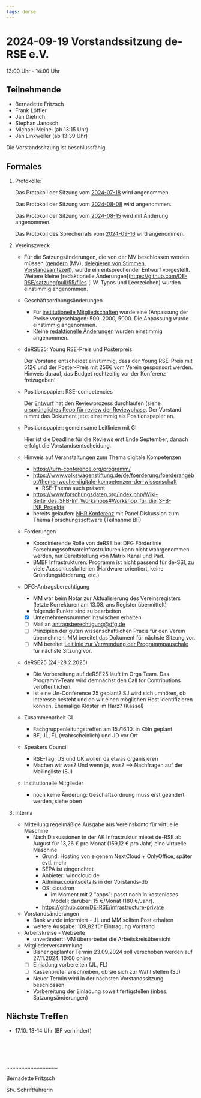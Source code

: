 ```yaml
---
tags: derse
---
```

# 2024-09-19 Vorstandssitzung de-RSE e.V.

13:00 Uhr - 14:00 Uhr

## Teilnehmende

- Bernadette Fritzsch
- Frank Löffler
- Jan Dietrich
- Stephan Janosch
- Michael Meinel (ab 13:15 Uhr)
- Jan Linxweiler (ab 13:39 Uhr)

Die Vorstandssitzung ist beschlussfähig.

## Formales

1. Protokolle:
   
   Das Protokoll der Sitzung vom [2024-07-18](https://github.com/DE-RSE/protokolle/blob/master/Vorstandssitzungen/2024/Protokoll-Vorstand-deRSE-2024-07-18.md) wird angenommen.
   
   Das Protokoll der Sitzung vom [2024-08-08](https://github.com/DE-RSE/protokolle/blob/master/Vorstandssitzungen/2024/Protokoll-Vorstand-deRSE-2024-08-08.md) wird angenommen.
   
   Das Protokoll der Sitzung vom [2024-08-15](https://github.com/DE-RSE/protokolle/blob/master/Vorstandssitzungen/2024/Protokoll-Vorstand-deRSE-2024-08-15.md) wird mit Änderung angenommen.
   
   Das Protokoll des Sprecherrats vom  [2024-09-16](https://github.com/DE-RSE/protokolle/blob/master/Sprecherrat/2024/Protokoll-Sprecherrat-deRSE-2024-09-16.md) wird angenommen.

3. Vereinszweck
    - Für die Satzungsänderungen, die von der MV beschlossen werden müssen ([gendern](https://github.com/DE-RSE/satzung/pull/45/files) (MV), [delegieren von Stimmen](https://github.com/DE-RSE/satzung/pull/54/files), [Vorstandsamtszeit](https://github.com/DE-RSE/satzung/pull/53/files)), wurde ein entsprechender Entwurf vorgestellt.
	Weitere kleine [redaktionelle Änderungen](https://github.com/DE-RSE/satzung/pull/55/files (i.W. Typos und Leerzeichen) wurden einstimmig angenommen.
    - Geschäftsordnungsänderungen
    	- Für [institutionelle Mitgliedschaften](https://github.com/DE-RSE/satzung/pull/49/files) wurde eine (Anpassung der Preise vorgeschlagen: 500, 2000, 5000. Die Anpassung wurde einstimmig angenommen.
      	- Kleine [redaktionelle Änderungen](https://github.com/DE-RSE/satzung/pull/56/files) wurden einstimmig angenommen.
    - deRSE25: Young RSE-Preis und Posterpreis
      
      Der Vorstand entscheidet einstimmig, dass der Young RSE-Preis mit 512€ und der Poster-Preis mit 256€ vom Verein gesponsort werden.
      Hinweis darauf, das Budget rechtzeitig vor der Konferenz freizugeben!
	- Positionspapier: RSE-competencies

	  Der [Entwurf](https://github.com/DE-RSE/positions/pull/15) hat den Reviewprozess durchlaufen (siehe [ursprüngliches Repo für review der Reviewphase](https://github.com/the-teachingRSE-project/competencies/issues). Der Vorstand nimmt das Dokument jetzt einstimmig als Positionspapier an. 
		    
    - Positionspapier: gemeinsame Leitlinien mit GI
      
        Hier ist die Deadline für die Reviews erst Ende September, danach erfolgt die Vorstandsentscheidung.
    - Hinweis auf Veranstaltungen zum Thema digitale Kompetenzen
        - https://turn-conference.org/programm/
        - https://www.volkswagenstiftung.de/de/foerderung/foerderangebot/themenwoche-digitale-kompetenzen-der-wissenschaft
		    - RSE-Thema auch präsent
        - https://www.forschungsdaten.org/index.php/Wiki-Seite_des_SFB-Inf_Workshops#Workshop_für_die_SFB-INF_Projekte
        - bereits gelaufen: [NHR Konferenz](https://www.nhr-verein.de/NHR-Conference) mit Panel Diskussion zum Thema Forschungssoftware (Teilnahme BF)
    - Förderungen
    	- Koordinierende Rolle von deRSE bei DFG Förderlinie Forschungssoftwareinfrastrukturen kann nicht wahrgenommen werden, nur Bereitstellung von Matrix Kanal und Pad.
     	- BMBF Infrastrukturen: Programm ist nicht passend für de-SSI, zu viele Ausschlusskriterien (Hardware-orientiert, keine Gründungsförderung, etc.)

    - DFG-Antragsberechtigung 
        - MM war beim Notar zur Aktualisierung des Vereinsregisters (letzte Korrekturen am 13.08. ans Register übermittelt)
        - folgende Punkte sind zu bearbeiten 
        - [x] Unternehmensnummer inzwischen erhalten
        - [ ] Mail an antragsberechtigung@dfg.de
        - [ ] Prinzipien der guten wissenschaftlichen Praxis für den Verein übernehmen. MM bereitet das Dokument für nächste Sitzung vor.
        - [ ] MM bereitet [Leitlinie zur Verwendung der Programmpauschale](https://www.dfg.de/resource/blob/175790/2db808e93eaec36f5265541bba522745/musterleitlinie-data.pdf) für nächste Sitzung vor.
    - deRSE25 (24.-28.2.2025)
      -  Die Vorbereitung auf deRSE25 läuft im Orga Team. Das Programm-Team wird demnächst den Call for Contributions veröffentlichen.
      -  Ist eine Un-Conference 25 geplant? SJ wird sich umhören, ob Interesse besteht und ob wir einen möglichen Host identifizieren können. Ehemalige Klöster im Harz? (Kassel)
    - Zusammenarbeit GI
        - Fachgruppenleitungstreffen am 15./16.10. in Köln geplant
        - BF, JL, FL (wahrscheinlich) und JD vor Ort
    - Speakers Council
        - RSE-Tag: US und UK wollen da etwas organisieren
        - Machen wir was? Und wenn ja, was? --> Nachfragen auf der Mailingliste (SJ)
    - institutionelle Mitglieder
        - noch keine Änderung: Geschäftsordnung muss erst geändert werden, siehe oben
4. Interna
    - Mitteilung regelmäßige Ausgabe aus Vereinskonto für virtuelle Maschine
        - Nach Diskussionen in der AK Infrastruktur mietet de-RSE ab August für 13,26 € pro Monat (159,12 € pro Jahr) eine virtuelle Maschine
            - Grund: Hosting von eigenem NextCloud + OnlyOffice, später evtl. mehr
            - SEPA ist eingerichtet
            - Anbieter: windcloud.de
            - Adminaccountsdetails in der Vorstands-db
            - OS: cloudron
                - im Moment mit 2 "apps": passt noch in kostenloses Modell; darüber: 15 €/Monat (180 €/Jahr).
            - https://github.com/DE-RSE/infrastructure-private
    - Vorstandsänderungen
        - Bank wurde informiert - JL und MM sollten Post erhalten
        - weitere Ausgabe: 109,82 für Eintragung Vorstand 
    - Arbeitskreise - Webseite
        - unverändert: MM überarbeitet die Arbeitskreisübersicht
    - Mitgliederversammlung
        - Bisher geplanter Termin 23.09.2024 soll verschoben werden auf 27.11.2024, 10:00 online
        - [ ] Einladung vorbereiten (JL, FL)
        - [ ] Kassenprüfer anschreiben, ob sie sich zur Wahl stellen  (SJ)
        - Neuer Termin wird in der nächsten Vorstandssitzung beschlossen
        -  Vorbereitung der Einladung soweit fertigstellen (inbes. Satzungsänderungen)


## Nächste Treffen

- 17.10. 13-14 Uhr (BF verhindert)


<br />
<br />
<br />

..................................

Bernadette Fritzsch

Stv. Schriftführerin
